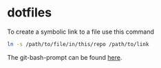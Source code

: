 # dotfiles

To create a symbolic link to a file use this command

``` bash
ln -s /path/to/file/in/this/repo /path/to/link
```

The git-bash-prompt can be found [here](https://github.com/magicmonty/bash-git-prompt).
